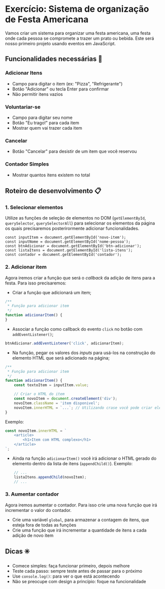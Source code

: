 # Exercício: Sistema de organização de Festa Americana

Vamos criar um sistema para organizar uma festa americana, uma festa onde cada pessoa se compromete a trazer um prato ou bebida. Este será nosso primeiro projeto usando eventos em JavaScript.

## Funcionalidades necessárias 🎯

### Adicionar Itens

- Campo para digitar o item (ex: "Pizza", "Refrigerante")
- Botão "Adicionar" ou tecla Enter para confirmar
- Não permitir itens vazios

### Voluntariar-se

- Campo para digitar seu nome
- Botão "Eu trago!" para cada item
- Mostrar quem vai trazer cada item

### Cancelar

- Botão "Cancelar" para desistir de um item que você reservou

### Contador Simples

- Mostrar quantos itens existem no total

## Roteiro de desenvolvimento 📋

### 1. Selecionar elementos

Utilize as funções de seleção de elementos no DOM (`getElementById`, `querySelector`, `querySelectorAll`) para selecionar os elementos da página os quais precisaremos posterirormente adicionar funcionalidades.

```
const inputItem = document.getElementById('novo-item');
const inputNome = document.getElementById('nome-pessoa');
const btnAdicionar = document.getElementById('btn-adicionar');
const listaItens = document.getElementById('lista-itens');
const contador = document.getElementById('contador');
```

### 2. Adicionar item

Agora iremos criar a função que será o _callback_ da adição de itens para a festa. Para isso precisaremos:

- Criar a função que adicionará um item;

```javascript
/**
 * Função para adicionar item
 */
function adicionarItem() {
}
```

- Associar a função como callback do evento `click` no botão com `addEventListener()`;

```javascript
btnAdicionar.addEventListener('click', adicionarItem);
```

- Na função, pegar os valores dos _inputs_ para usá-los na construção do elemento HTML que será adicionado na página;

```javascript
/**
 * Função para adicionar item
 */
function adicionarItem() {
    const textoItem = inputItem.value;

    // Criar o HTML do item
    const novoItem = document.createElement('div');
    novoItem.className = 'item disponivel';
    novoItem.innerHTML = `...`; // Utilizando crase você pode criar elementos HTML complexos, quebrando linhas
}
```

Exemplo:
```javascript
const novoItem.innerHTML = `
    <article>
        <h1>Item com HTML complexo</h1>
    </article>
`;

```

- Ainda na função `adicionarItem()` você irá adicionar o HTML gerado do elemento dentro da lista de itens (`appendChild()`). Exemplo:

```javascript
    // ...
    listaItens.appendChild(novoItem);
    // ...
```

### 3. Aumentar contador

Agora iremos aumentar o contador. Para isso crie uma nova função que irá incrementar o valor do contador.

- Crie uma variável `global`, para armazenar a contagem de itens, que esteja fora de todas as funções
- Crie uma função que irá incrementar a quantidade de itens a cada adição de novo item

## Dicas ✳️

- Comece simples: faça funcionar primeiro, depois melhore
- Teste cada passo: sempre teste antes de passar para o próximo
- Use `console.log()`: para ver o que está acontecendo
- Não se preocupe com design a princípio: foque na funcionalidade